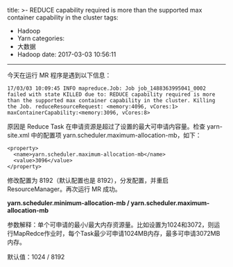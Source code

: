 title: >-
  REDUCE capability required is more than the supported max container capability
  in the cluster
tags:
  - Hadoop
  - Yarn
categories:
  - 大数据
  - Hadoop
date: 2017-03-03 10:56:11
---

今天在运行 MR 程序是遇到以下信息：

    17/03/03 10:09:45 INFO mapreduce.Job: Job job_1488363995041_0002 failed with state KILLED due to: REDUCE capability required is more than the supported max container capability in the cluster. Killing the Job. reduceResourceRequest: <memory:4096, vCores:1> maxContainerCapability:<memory:3096, vCores:8>

<!-- more -->

原因是 Reduce Task 在申请资源是超过了设置的最大可申请内容量。检查 yarn-site.xml 中的配置项 yarn.scheduler.maximum-allocation-mb，如下：

    <property>
      <name>yarn.scheduler.maximum-allocation-mb</name>
      <value>3096</value> 
    </property>

修改配置为 8192（默认配置也是 8192），分发配置，并重启 ResourceManager。再次运行 MR 成功。

**yarn.scheduler.minimum-allocation-mb / yarn.scheduler.maximum-allocation-mb**

参数解释：单个可申请的最小/最大内存资源量。比如设置为1024和3072，则运行MapRedce作业时，每个Task最少可申请1024MB内存，最多可申请3072MB内存。

默认值：1024 / 8192